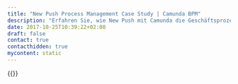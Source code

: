 ```yaml
---
title: "New Push Process Management Case Study | Camunda BPM"
description: "Erfahren Sie, wie New Push mit Camunda die Geschäftsprozessautomatisierung organisiert und die Effizienz im Unternehmen gesteigert hat. Camunda ist der Marktführer für Workflow-Automatisierung basierend auf Java und BPMN 2.0."
date: 2017-10-25T10:39:22+02:00
draft: false
contact: true
contacthidden: true
mycontent: static
---
```

{{<case-study-single
company="New Push"
companydescription=""
customerquote=""
teaser=""
usecase=""
videolink=""
logo="//images.ctfassets.net/vpidbgnakfvf/Zsr0PxC26QE8bMEVoOhpM/229c8bd1bf5038c9e2dd119da66612bb/New_Push_.png"
pdf=""
thumbnail="">}}